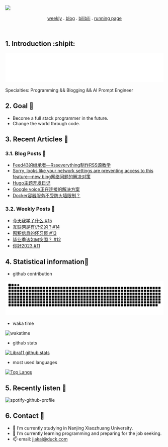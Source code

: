<a href="https://github.com/real-jiakai">
  <img src="https://img.shields.io/badge/github-real--jiakai-lightgrey?logo=github" style="max-width: 100%;">
</a>

<p align="center">
    <a href="https://gujiakai.top">weekly</a> .
    <a href="https://blog.gujiakai.top">blog</a> .
    <a href="https://space.bilibili.com/488592525">bilibili</a> .
    <a href="https://running.gujiakai.top">running page</a>
</p>

<br/>

## 1. Introduction :shipit:

[![hello-github](https://raw.githubusercontent.com/real-jiakai/real-jiakai/main/assets/hello-im-jaya.svg)](https://www.calligrapher.ai/)

Specialties: Programming && Blogging && AI Prompt Engineer

## 2. Goal :triangular_flag_on_post:

- Become a full stack programmer in the future.
- Change the world through code.

## 3. Recent Articles :pencil:

### 3.1. Blog Posts :page_facing_up:

<!-- BLOG-POST-LIST:START -->
- [Feed43的继承者—Rsseverything制作RSS源教学](https://blog.gujiakai.top/2023/03/create-rss-feed-with-rsseverything-tutorial.html)
- [Sorry, looks like your network settings are preventing access to this feature—new bing网络问题的解决对策](https://blog.gujiakai.top/2023/03/solutions-for-network-error-of-new-bing.html)
- [Hugo主题开发日记](https://blog.gujiakai.top/2023/03/hugo-theme-development-diary.html)
- [Google voice正在连接的解决方案](https://blog.gujiakai.top/2023/03/the-solution-of-google-voice-is-connecting.html)
- [Docker容器服务不受防火墙限制？](https://blog.gujiakai.top/2023/03/will-docker-container-be-limited-by-firewall.html)
<!-- BLOG-POST-LIST:END -->

### 3.2. Weekly Posts :page_facing_up:

<!-- WEEKLY-POST-LIST:START -->
- [今天我学了什么 #15](https://gujiakai.top/2023/02/weekly-issue-15.html)
- [互联网是有记忆的？#14](https://gujiakai.top/2023/01/weekly-issue-14.html)
- [囤积信息的坏习惯 #13](https://gujiakai.top/2023/01/weekly-issue-13.html)
- [毕业季该如何突围？ #12](https://gujiakai.top/2023/01/weekly-issue-12.html)
- [你好2023 #11](https://gujiakai.top/2023/01/weekly-issue-11.html)
<!-- WEEKLY-POST-LIST:END -->

## 4. Statistical information:scroll:

- github contribution

![github-contribution-grid-snake](https://raw.githubusercontent.com/real-jiakai/real-jiakai/main/assets/github-contribution-grid-snake.svg)

- waka time

![wakatime](https://wakatime.com/share/@Jaya/b277c128-2898-4b50-a06b-80e5e93e642d.svg)

- github stats

[![Libra11 github stats](https://github-readme-stats.vercel.app/api?username=real-jiakai&count_private=true&show_icons=true&theme=radical)](https://github.com/real-jiakai)

- most used languages

[![Top Langs](https://github-readme-stats.vercel.app/api/top-langs/?username=real-jiakai&theme=radical)](https://github.com/real-jiakai)

## 5. Recently listen :musical_note:

![spotify-github-profile](https://spotify-github-profile.vercel.app/api/view?uid=31xulne5z45q3wqlwgogsrxcsgg4&cover_image=true&theme=compact)

## 6. Contact :email:
- 🔭 I’m currently studying in Nanjing Xiaozhuang University.
- 🌱 I’m currently learning programming and preparing for the job seeking.
- 📫 email: jiakai@duck.com

